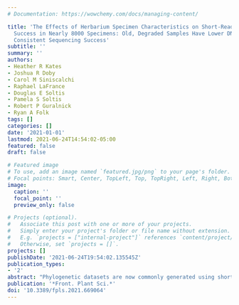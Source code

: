 ```yaml
---
# Documentation: https://wowchemy.com/docs/managing-content/

title: 'The Effects of Herbarium Specimen Characteristics on Short-Read NGS Sequencing
  Success in Nearly 8000 Specimens: Old, Degraded Samples Have Lower DNA Yields but
  Consistent Sequencing Success'
subtitle: ''
summary: ''
authors:
- Heather R Kates
- Joshua R Doby
- Carol M Siniscalchi
- Raphael LaFrance
- Douglas E Soltis
- Pamela S Soltis
- Robert P Guralnick
- Ryan A Folk
tags: []
categories: []
date: '2021-01-01'
lastmod: 2021-06-24T14:54:02-05:00
featured: false
draft: false

# Featured image
# To use, add an image named `featured.jpg/png` to your page's folder.
# Focal points: Smart, Center, TopLeft, Top, TopRight, Left, Right, BottomLeft, Bottom, BottomRight.
image:
  caption: ''
  focal_point: ''
  preview_only: false

# Projects (optional).
#   Associate this post with one or more of your projects.
#   Simply enter your project's folder or file name without extension.
#   E.g. `projects = ["internal-project"]` references `content/project/deep-learning/index.md`.
#   Otherwise, set `projects = []`.
projects: []
publishDate: '2021-06-24T19:54:02.135545Z'
publication_types:
- '2'
abstract: "Phylogenetic datasets are now commonly generated using short-read sequencing technologies unhampered by degraded DNA, such as that often extracted from herbarium specimens. The compatibility of these methods with herbarium specimens has precipitated an increase in broad sampling of herbarium specimens for inclusion in phylogenetic studies. Understanding which sample characteristics are predictive of sequencing success can guide researchers in the selection of tissues and specimens most likely to yield good results. Multiple recent studies have considered the relationship between sample characteristics and DNA yield and sequence capture success. Here we report an analysis of the relationship between sample characteristics and sequencing success for nearly 8,000 herbarium specimens. This study, the largest of its kind, is also the first to include a measure of specimen quality (``greenness'') as a predictor of DNA sequencing success. We found that taxonomic group and source herbarium are strong predictors of both DNA yield and sequencing success and that the most important specimen characteristics for predicting success differ for DNA yield and sequencing: greenness was the strongest predictor of DNA yield, and age was the strongest predictor of proportion-on-target reads recovered. Surprisingly, the relationship between age and proportion-on-target reads is the inverse of expectations; older specimens performed slightly better in our capture-based protocols. We also found that DNA yield itself is not a strong predictor of sequencing success. Most literature on DNA sequencing from herbarium specimens considers specimen selection for optimal DNA extraction success, which we find to be an inappropriate metric for predicting success using next-generation sequencing technologies."
publication: '*Front. Plant Sci.*'
doi: '10.3389/fpls.2021.669064'
---
```

